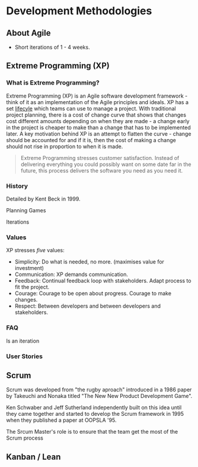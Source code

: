 # Development Methodologies 


## About Agile 


- Short iterations of 1 - 4 weeks.  

## Extreme Programming (XP)

### What is Extreme Programming?

Extreme Programming (XP) is an Agile software development framework - think of it as an implementation of the Agile principles and ideals. XP has a set [lifecyle](http://www.extremeprogramming.org/map/project.html) which teams can use to manage a project. With traditional project planning, there is a cost of change curve that shows that changes cost different amounts depending on when they are made - a change early in the project is cheaper to make than a change that has to be implemented later. A key motivation behind XP is an attempt to flatten the curve - change should be accounted for and if it is, then the cost of making a change should not rise in proportion to when it is made.   

> Extreme Programming stresses customer satisfaction. Instead of delivering everything you could possibly want on some date far in the future, this process delivers the software you need as you need it.

### History 

Detailed by Kent Beck in 1999. 

Planning Games 

Iterations 

### Values

XP stresses _five_ values: 

- Simplicity: Do what is needed, no more. (maximises value for investment)
- Communication: XP demands communication.
- Feedback: Continual feedback loop with stakeholders. Adapt process to fit the project.
- Courage: Courage to be open about progress. Courage to make changes.
- Respect: Between developers and between developers and stakeholders.


### FAQ

Is an iteration 

### User Stories 

## Scrum 

Scrum was developed from "the rugby aproach" introduced in a 1986 paper by Takeuchi and Nonaka titled "The New New Product Development Game". 

Ken Schwaber and Jeff Sutherland independently built on this idea until they came together and started to develop the Scrum framework in 1995 when they published a paper at OOPSLA '95. 

The Srcum Master's role is to ensure that the team get the most of the Scrum process

## Kanban / Lean